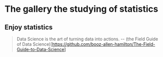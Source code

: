 # The gallery the studying of statistics

## Enjoy statistics 

> Data Science is the art of turning data into actions.
-- (the Field Guide of Data Science)[https://github.com/booz-allen-hamilton/The-Field-Guide-to-Data-Science]